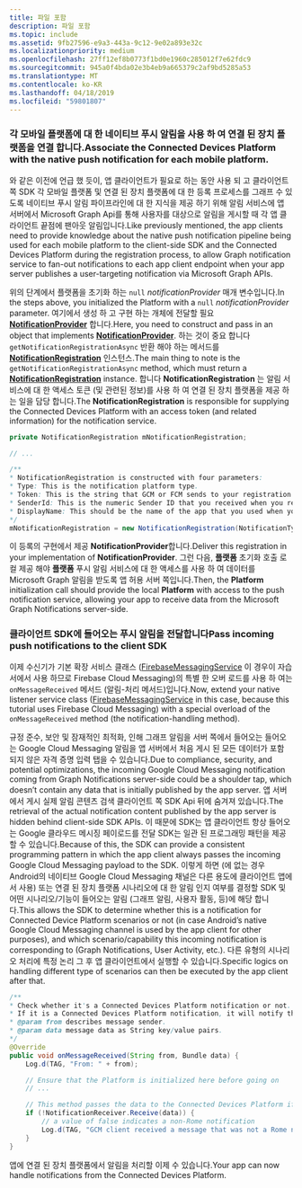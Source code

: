 ```yaml
---
title: 파일 포함
description: 파일 포함
ms.topic: include
ms.assetid: 9fb27596-e9a3-443a-9c12-9e02a893e32c
ms.localizationpriority: medium
ms.openlocfilehash: 27ff12ef8b0773f1bd0e1960c285012f7e62fdc9
ms.sourcegitcommit: 945a0f4bda02e3b4eb9a665379c2af9bd5285a53
ms.translationtype: MT
ms.contentlocale: ko-KR
ms.lasthandoff: 04/18/2019
ms.locfileid: "59801807"
---
```

### <a name="associate-the-connected-devices-platform-with-the-native-push-notification-for-each-mobile-platform"></a><span data-ttu-id="2acf4-103">각 모바일 플랫폼에 대 한 네이티브 푸시 알림을 사용 하 여 연결 된 장치 플랫폼을 연결 합니다.</span><span class="sxs-lookup"><span data-stu-id="2acf4-103">Associate the Connected Devices Platform with the native push notification for each mobile platform.</span></span> 

<span data-ttu-id="2acf4-104">와 같은 이전에 언급 했 듯이, 앱 클라이언트가 필요로 하는 동안 사용 되 고 클라이언트 쪽 SDK 각 모바일 플랫폼 및 연결 된 장치 플랫폼에 대 한 등록 프로세스를 그래프 수 있도록 네이티브 푸시 알림 파이프라인에 대 한 지식을 제공 하기 위해 알림 서비스에 앱 서버에서 Microsoft Graph Api를 통해 사용자를 대상으로 알림을 게시할 때 각 앱 클라이언트 끝점에 팬아웃 알림입니다.</span><span class="sxs-lookup"><span data-stu-id="2acf4-104">Like previously mentioned, the app clients need to provide knowledge about the native push notification pipeline being used for each mobile platform to the client-side SDK and the Connected Devices Platform during the registration process, to allow Graph notification service to fan-out notifications to each app client endpoint when your app server publishes a user-targeting notification via Microsoft Graph APIs.</span></span>

<span data-ttu-id="2acf4-105">위의 단계에서 플랫폼을 초기화 하는 `null` *notificationProvider* 매개 변수입니다.</span><span class="sxs-lookup"><span data-stu-id="2acf4-105">In the steps above, you initialized the Platform with a `null` *notificationProvider* parameter.</span></span> <span data-ttu-id="2acf4-106">여기에서 생성 하 고 구현 하는 개체에 전달할 필요  **[NotificationProvider](https://docs.microsoft.com/java/api/com.microsoft.connecteddevices.core._notification_provider)** 합니다.</span><span class="sxs-lookup"><span data-stu-id="2acf4-106">Here, you need to construct and pass in an object that implements **[NotificationProvider](https://docs.microsoft.com/java/api/com.microsoft.connecteddevices.core._notification_provider)**.</span></span> <span data-ttu-id="2acf4-107">하는 것이 중요 합니다 `getNotificationRegistrationAsync` 반환 해야 하는 메서드를 **[NotificationRegistration](https://docs.microsoft.com/java/api/com.microsoft.connecteddevices.core._notification_registration)** 인스턴스.</span><span class="sxs-lookup"><span data-stu-id="2acf4-107">The main thing to note is the `getNotificationRegistrationAsync` method, which must return a **[NotificationRegistration](https://docs.microsoft.com/java/api/com.microsoft.connecteddevices.core._notification_registration)** instance.</span></span> <span data-ttu-id="2acf4-108">합니다 **NotificationRegistration** 는 알림 서비스에 대 한 액세스 토큰 (및 관련된 정보)를 사용 하 여 연결 된 장치 플랫폼을 제공 하는 일을 담당 합니다.</span><span class="sxs-lookup"><span data-stu-id="2acf4-108">The **NotificationRegistration** is responsible for supplying the Connected Devices Platform with an access token (and related information) for the notification service.</span></span>

```java
private NotificationRegistration mNotificationRegistration;

// ...

/**
* NotificationRegistration is constructed with four parameters:
* Type: This is the notification platform type.
* Token: This is the string that GCM or FCM sends to your registration intent service.
* SenderId: This is the numeric Sender ID that you received when you registered your app for push notifications.
* DisplayName: This should be the name of the app that you used when you registered it on the Microsoft dev portal. 
*/
mNotificationRegistration = new NotificationRegistration(NotificationType.FCM, token, FCM_SENDER_ID, "MyAppName");
```

<span data-ttu-id="2acf4-109">이 등록의 구현에서 제공 **NotificationProvider**합니다.</span><span class="sxs-lookup"><span data-stu-id="2acf4-109">Deliver this registration in your implementation of **NotificationProvider**.</span></span> <span data-ttu-id="2acf4-110">그런 다음, **플랫폼** 초기화 호출 로컬 제공 해야 **플랫폼** 푸시 알림 서비스에 대 한 액세스를 사용 하 여 데이터를 Microsoft Graph 알림을 받도록 앱 허용 서버 쪽입니다.</span><span class="sxs-lookup"><span data-stu-id="2acf4-110">Then, the **Platform** initialization call should provide the local **Platform** with access to the push notification service, allowing your app to receive data from the Microsoft Graph Notifications server-side.</span></span> 

### <a name="pass-incoming-push-notifications-to-the-client-sdk"></a><span data-ttu-id="2acf4-111">클라이언트 SDK에 들어오는 푸시 알림을 전달합니다</span><span class="sxs-lookup"><span data-stu-id="2acf4-111">Pass incoming push notifications to the client SDK</span></span>
<span data-ttu-id="2acf4-112">이제 수신기가 기본 확장 서비스 클래스 ([FirebaseMessagingService](https://firebase.google.com/docs/reference/android/com/google/firebase/messaging/FirebaseMessagingService) 이 경우이 자습서에서 사용 하므로 Firebase Cloud Messaging)의 특별 한 오버 로드를 사용 하 여는 `onMessageReceived` 메서드 (알림-처리 메서드)입니다.</span><span class="sxs-lookup"><span data-stu-id="2acf4-112">Now, extend your native listener service class ([FirebaseMessagingService](https://firebase.google.com/docs/reference/android/com/google/firebase/messaging/FirebaseMessagingService) in this case, because this tutorial uses Firebase Cloud Messaging) with a special overload of the `onMessageReceived` method (the notification-handling method).</span></span>

<span data-ttu-id="2acf4-113">규정 준수, 보안 및 잠재적인 최적화, 인해 그래프 알림을 서버 쪽에서 들어오는 들어오는 Google Cloud Messaging 알림을 앱 서버에서 처음 게시 된 모든 데이터가 포함 되지 않은 자격 증명 입력 탭을 수 있습니다.</span><span class="sxs-lookup"><span data-stu-id="2acf4-113">Due to compliance, security, and potential optimizations, the incoming Google Cloud Messaging notification coming from Graph Notifications server-side could be a shoulder tap, which doesn’t contain any data that is initially published by the app server.</span></span> <span data-ttu-id="2acf4-114">앱 서버에서 게시 실제 알림 콘텐츠 검색 클라이언트 쪽 SDK Api 뒤에 숨겨져 있습니다.</span><span class="sxs-lookup"><span data-stu-id="2acf4-114">The retrieval of the actual notification content published by the app server is hidden behind client-side SDK APIs.</span></span> <span data-ttu-id="2acf4-115">이 때문에 SDK는 앱 클라이언트 항상 들어오는 Google 클라우드 메시징 페이로드를 전달 SDK는 일관 된 프로그래밍 패턴을 제공할 수 있습니다.</span><span class="sxs-lookup"><span data-stu-id="2acf4-115">Because of this, the SDK can provide a consistent programming pattern in which the app client always passes the incoming Google Cloud Messaging payload to the SDK.</span></span> <span data-ttu-id="2acf4-116">이렇게 하면 (에 없는 경우 Android의 네이티브 Google Cloud Messaging 채널은 다른 용도에 클라이언트 앱에서 사용) 또는 연결 된 장치 플랫폼 시나리오에 대 한 알림 인지 여부를 결정할 SDK 및 어떤 시나리오/기능이 들어오는 알림 (그래프 알림, 사용자 활동, 등)에 해당 합니다.</span><span class="sxs-lookup"><span data-stu-id="2acf4-116">This allows the SDK to determine whether this is a notification for Connected Device Platform scenarios or not (in case Android’s native Google Cloud Messaging channel is used by the app client for other purposes), and which scenario/capability this incoming notification is corresponding to (Graph Notifications, User Activity, etc.).</span></span> <span data-ttu-id="2acf4-117">다른 유형의 시나리오 처리에 특정 논리 그 후 앱 클라이언트에서 실행할 수 있습니다.</span><span class="sxs-lookup"><span data-stu-id="2acf4-117">Specific logics on handling different type of scenarios can then be executed by the app client after that.</span></span> 

```java
/**
* Check whether it's a Connected Devices Platform notification or not.
* If it is a Connected Devices Platform notification, it will notify the apps with the information in the notification.
* @param from describes message sender.
* @param data message data as String key/value pairs.
*/
@Override
public void onMessageReceived(String from, Bundle data) {
    Log.d(TAG, "From: " + from);

    // Ensure that the Platform is initialized here before going on
    // ...

    // This method passes the data to the Connected Devices Platform if is compatible.
    if (!NotificationReceiver.Receive(data)) {
        // a value of false indicates a non-Rome notification
        Log.d(TAG, "GCM client received a message that was not a Rome notification");
    }
}
```

<span data-ttu-id="2acf4-118">앱에 연결 된 장치 플랫폼에서 알림을 처리할 이제 수 있습니다.</span><span class="sxs-lookup"><span data-stu-id="2acf4-118">Your app can now handle notifications from the Connected Devices Platform.</span></span>

